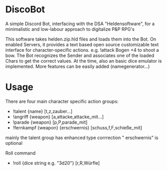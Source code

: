 # DiscoBot
A simple Discord Bot, interfacing with the DSA "Heldensoftware", for a minimalistic and low-labour approach to digitalize P&amp;P RPG's


This software takes helden.zip.hld files and loads them into the Bot.
On enabled Servers, it provides a text based open source customizable text interface for character-specific actions.
e.g. !attack Bogen +4 to shoot a bow.
The Bot recognizes the Sender and associates one of the loaded Chars to get the correct values.
At the time, also an basic dice emulator is implemented. 
More features can be easily added (namegenerator...) 

# Usage
There are four main character specific action groups:
- !talent {name} [t,z,zauber...]
- !angriff {weapon} [a,attacke,attacke_mit...]
- !parade {weapon} [p,P,parade_mit]
- !fernkampf {weapon} {erschwernis} [schuss,f,F,schieße_mit]

mainly the talent group has enhanced type corrrection
" erschwernis" is optional

Roll command
 - !roll {dice string e.g. "3d20"} [r,R,Würfle]
